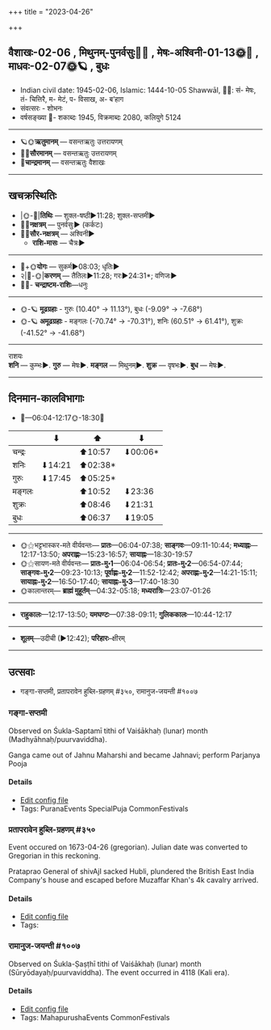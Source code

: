 +++
title = "2023-04-26"

+++
## वैशाखः-02-06  ,  मिथुनम्-पुनर्वसुः🌛🌌  ,  मेषः-अश्विनी-01-13🌞🌌  ,  माधवः-02-07🌞🪐  ,  बुधः
- Indian civil date: 1945-02-06, Islamic: 1444-10-05 Shawwāl, 🌌🌞: सं- मेषः, तं- चित्तिरै, म- मेटं, प- विसाख, अ- ब’हाग
- संवत्सरः - शोभनः
- वर्षसङ्ख्या 🌛- शकाब्दः 1945, विक्रमाब्दः 2080, कलियुगे 5124
___________________
- 🪐🌞**ऋतुमानम्** — वसन्तऋतुः उत्तरायणम्
- 🌌🌞**सौरमानम्** — वसन्तऋतुः उत्तरायणम्
- 🌛**चान्द्रमानम्** — वसन्तऋतुः वैशाखः
___________________


## खचक्रस्थितिः
- |🌞-🌛|**तिथिः** — शुक्ल-षष्ठी►11:28; शुक्ल-सप्तमी►  
- 🌌🌛**नक्षत्रम्** — पुनर्वसुः► (कर्कटः)  
- 🌌🌞**सौर-नक्षत्रम्** — अश्विनी►  
  - **राशि-मासः** — चैत्रः► 
___________________
- 🌛+🌞**योगः** — सुकर्म►08:03; धृतिः►  
- २|🌛-🌞|**करणम्** — तैतिलः►11:28; गरः►24:31*; वणिजः►  
- 🌌🌛- **चन्द्राष्टम-राशिः**—धनुः  
___________________
- 🌞-🪐 **मूढग्रहाः** - गुरुः (10.40° → 11.13°), बुधः (-9.09° → -7.68°)
- 🌞-🪐 **अमूढग्रहाः** - मङ्गलः (-70.74° → -70.31°), शनिः (60.51° → 61.41°), शुक्रः (-41.52° → -41.68°)
___________________
राशयः  
**शनि** — कुम्भः►. **गुरु** — मेषः►. **मङ्गल** — मिथुनम्►. **शुक्र** — वृषभः►. **बुध** — मेषः►. 
___________________


## दिनमान-कालविभागाः
- 🌅—06:04-12:17🌞-18:30🌇  

|      |⬇     |⬆     |⬇     |
|------|-----|-----|------|
|चन्द्रः|     |⬆10:57 |⬇00:06*|
|शनिः   |⬇14:21 |⬆02:38*|     |
|गुरुः  |⬇17:45 |⬆05:25*|     |
|मङ्गलः |     |⬆10:52 |⬇23:36 |
|शुक्रः |     |⬆08:46 |⬇21:31 |
|बुधः   |     |⬆06:37 |⬇19:05 |
___________________
- 🌞⚝भट्टभास्कर-मते वीर्यवन्तः— **प्रातः**—06:04-07:38; **साङ्गवः**—09:11-10:44; **मध्याह्नः**—12:17-13:50; **अपराह्णः**—15:23-16:57; **सायाह्नः**—18:30-19:57  
- 🌞⚝सायण-मते वीर्यवन्तः— **प्रातः-मु॰1**—06:04-06:54; **प्रातः-मु॰2**—06:54-07:44; **साङ्गवः-मु॰2**—09:23-10:13; **पूर्वाह्णः-मु॰2**—11:52-12:42; **अपराह्णः-मु॰2**—14:21-15:11; **सायाह्नः-मु॰2**—16:50-17:40; **सायाह्नः-मु॰3**—17:40-18:30  
- 🌞कालान्तरम्— **ब्राह्मं मुहूर्तम्**—04:32-05:18; **मध्यरात्रिः**—23:07-01:26  
___________________
- **राहुकालः**—12:17-13:50; **यमघण्टः**—07:38-09:11; **गुलिककालः**—10:44-12:17  
___________________
- **शूलम्**—उदीची (►12:42); **परिहारः**–क्षीरम्  
___________________

## उत्सवाः
- गङ्गा-सप्तमी, प्रतापरावेन हुब्लि-ग्रहणम् #३५०, रामानुज-जयन्ती #१००७
### गङ्गा-सप्तमी

Observed on Śukla-Saptamī tithi of Vaiśākhaḥ (lunar) month (Madhyāhnaḥ/puurvaviddha). 

Ganga came out of Jahnu Maharshi and became Jahnavi; perform Parjanya Pooja

#### Details
- [Edit config file](https://github.com/jyotisham/adyatithi/blob/master/devatA/nadI/lunar_month/tithi/02/07/gaGgA-saptamI.toml)
- Tags: PuranaEvents SpecialPuja CommonFestivals


### प्रतापरावेन हुब्लि-ग्रहणम् #३५०

Event occured on 1673-04-26 (gregorian). Julian date was converted to Gregorian in this reckoning. 

Prataprao General of shivAjI sacked Hubli, plundered the British East India Company's house and escaped before Muzaffar Khan's 4k cavalry arrived.

#### Details
- [Edit config file](https://github.com/jyotisham/adyatithi/blob/master/mahApuruSha/xatra-later/julian/day/04/16/pratAparAvena_hubli-grahaNam.toml)
- Tags: 


### रामानुज-जयन्ती #१००७

Observed on Śukla-Ṣaṣṭhī tithi of Vaiśākhaḥ (lunar) month (Sūryōdayaḥ/puurvaviddha). The event occurred in 4118 (Kali era).  




#### Details
- [Edit config file](https://github.com/jyotisham/adyatithi/blob/master/mahApuruSha/vaiShNava-misc/lunar_month/tithi/02/06/rAmAnuja~jayantI.toml)
- Tags: MahapurushaEvents CommonFestivals


